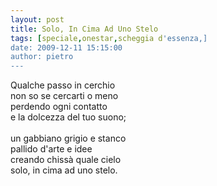 ```yaml
---
layout: post
title: Solo, In Cima Ad Uno Stelo
tags: [speciale,onestar,scheggia d'essenza,]
date: 2009-12-11 15:15:00
author: pietro
---
```

Qualche passo in cerchio<br/>non so se cercarti o meno<br/>perdendo ogni contatto<br/>e la dolcezza del tuo suono;<br/><br/>un gabbiano grigio e stanco<br/>pallido d'arte e idee<br/>creando chissà quale cielo<br/>solo, in cima ad uno stelo.
